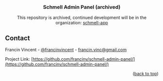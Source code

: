 <div id="top"></div>


<!-- PROJECT LOGO -->
<br />
<div align="center">

<h3 align="center">Schmell Admin Panel (archived)</h3>

  <p align="center">
    This repository is archived, continued development will be in the organization: 
    <a href="https://github.com/schmell-app">schmell-app</a>
  </p>
</div>


## Contact

Francin Vincent - [@francinvincent](https://www.facebook.com/francinvincent/) - francin.vinc@gmail.com

Project Link: [https://github.com/francinv/schmell-admin-panel/](https://github.com/francinv/schmell-admin-panel/)

<p align="right">(<a href="#top">back to top</a>)</p>

